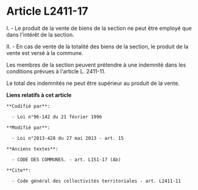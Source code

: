 # Article L2411-17

I. - Le produit de la vente de biens de la section ne peut être employé que dans l'intérêt de la section. 

II. - En cas de vente de la totalité des biens de la section, le produit de la vente est versé à la commune. 

Les membres de la section peuvent prétendre à une indemnité dans les conditions prévues à l'article L. 2411-11. 

Le total des indemnités ne peut être supérieur au produit de la vente.

**Liens relatifs à cet article**

	**Codifié par**:

	  - Loi n°96-142 du 21 février 1996

	**Modifié par**:

	  - Loi n°2013-428 du 27 mai 2013 - art. 15

	**Anciens textes**:

	  - CODE DES COMMUNES. - art. L151-17 (Ab)

	**Cite**:

	  - Code général des collectivités territoriales - art. L2411-11
